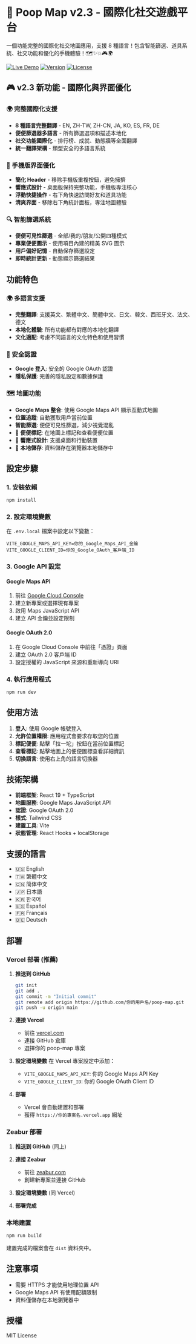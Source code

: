 # 💩 Poop Map v2.3 - 國際化社交遊戲平台

一個功能完整的國際化社交地圖應用，支援 8 種語言！包含智能篩選、道具系統、社交功能和優化的手機體驗！🗺️✨💥🎮🌍

[![Live Demo](https://img.shields.io/badge/Live-Demo-brightgreen)](https://poop-map.vercel.app)
[![Version](https://img.shields.io/badge/Version-2.3-blue)](https://github.com/regent90/poop-map)
[![License](https://img.shields.io/badge/License-MIT-yellow)](LICENSE)

## 🎮 v2.3 新功能 - 國際化與界面優化

### 🌍 完整國際化支援
- **8 種語言完整翻譯** - EN, ZH-TW, ZH-CN, JA, KO, ES, FR, DE
- **便便篩選器多語言** - 所有篩選選項和描述本地化
- **社交功能國際化** - 排行榜、成就、動態牆等全面翻譯
- **統一翻譯架構** - 類型安全的多語言系統

### 📱 手機版界面優化
- **簡化 Header** - 移除手機版重複按鈕，避免擁擠
- **響應式設計** - 桌面版保持完整功能，手機版專注核心
- **浮動快捷操作** - 右下角快速訪問好友和道具功能
- **清爽界面** - 移除右下角統計面板，專注地圖體驗

### 🔍 智能篩選系統
- **便便可見性篩選** - 全部/我的/朋友/公開四種模式
- **專業便便圖示** - 使用項目內建的精美 SVG 圖示
- **用戶偏好記憶** - 自動保存篩選設定
- **即時統計更新** - 動態顯示篩選結果

## 功能特色

### 🌍 多語言支援
- **完整翻譯**: 支援英文、繁體中文、簡體中文、日文、韓文、西班牙文、法文、德文
- **本地化體驗**: 所有功能都有對應的本地化翻譯
- **文化適配**: 考慮不同語言的文化特色和使用習慣

### 🔐 安全認證
- **Google 登入**: 安全的 Google OAuth 認證
- **隱私保護**: 完善的隱私設定和數據保護

### 🗺️ 地圖功能
- **Google Maps 整合**: 使用 Google Maps API 顯示互動式地圖
- **位置追蹤**: 自動獲取用戶當前位置
- **智能篩選**: 便便可見性篩選，減少視覺混亂
- 💩 **便便標記**: 在地圖上標記和查看便便位置
- 📱 **響應式設計**: 支援桌面和行動裝置
- 💾 **本地儲存**: 資料儲存在瀏覽器本地儲存中

## 設定步驟

### 1. 安裝依賴

```bash
npm install
```

### 2. 設定環境變數

在 `.env.local` 檔案中設定以下變數：

```env
VITE_GOOGLE_MAPS_API_KEY=你的_Google_Maps_API_金鑰
VITE_GOOGLE_CLIENT_ID=你的_Google_OAuth_客戶端_ID
```

### 3. Google API 設定

#### Google Maps API
1. 前往 [Google Cloud Console](https://console.cloud.google.com/)
2. 建立新專案或選擇現有專案
3. 啟用 Maps JavaScript API
4. 建立 API 金鑰並設定限制

#### Google OAuth 2.0
1. 在 Google Cloud Console 中前往「憑證」頁面
2. 建立 OAuth 2.0 客戶端 ID
3. 設定授權的 JavaScript 來源和重新導向 URI

### 4. 執行應用程式

```bash
npm run dev
```

## 使用方法

1. **登入**: 使用 Google 帳號登入
2. **允許位置權限**: 應用程式會要求存取您的位置
3. **標記便便**: 點擊「拉一坨」按鈕在當前位置標記
4. **查看標記**: 點擊地圖上的便便圖標查看詳細資訊
5. **切換語言**: 使用右上角的語言切換器

## 技術架構

- **前端框架**: React 19 + TypeScript
- **地圖服務**: Google Maps JavaScript API
- **認證**: Google OAuth 2.0
- **樣式**: Tailwind CSS
- **建置工具**: Vite
- **狀態管理**: React Hooks + localStorage

## 支援的語言

- 🇺🇸 English
- 🇹🇼 繁體中文
- 🇨🇳 简体中文
- 🇯🇵 日本語
- 🇰🇷 한국어
- 🇪🇸 Español
- 🇫🇷 Français
- 🇩🇪 Deutsch

## 部署

### Vercel 部署 (推薦)

1. **推送到 GitHub**
   ```bash
   git init
   git add .
   git commit -m "Initial commit"
   git remote add origin https://github.com/你的用戶名/poop-map.git
   git push -u origin main
   ```

2. **連接 Vercel**
   - 前往 [vercel.com](https://vercel.com)
   - 連接 GitHub 倉庫
   - 選擇你的 poop-map 專案

3. **設定環境變數**
   在 Vercel 專案設定中添加：
   - `VITE_GOOGLE_MAPS_API_KEY`: 你的 Google Maps API Key
   - `VITE_GOOGLE_CLIENT_ID`: 你的 Google OAuth Client ID

4. **部署**
   - Vercel 會自動建置和部署
   - 獲得 `https://你的專案名.vercel.app` 網址

### Zeabur 部署

1. **推送到 GitHub** (同上)

2. **連接 Zeabur**
   - 前往 [zeabur.com](https://zeabur.com)
   - 創建新專案並連接 GitHub

3. **設定環境變數** (同 Vercel)

4. **部署完成**

### 本地建置

```bash
npm run build
```

建置完成的檔案會在 `dist` 資料夾中。

## 注意事項

- 需要 HTTPS 才能使用地理位置 API
- Google Maps API 有使用配額限制
- 資料僅儲存在本地瀏覽器中

## 授權

MIT License